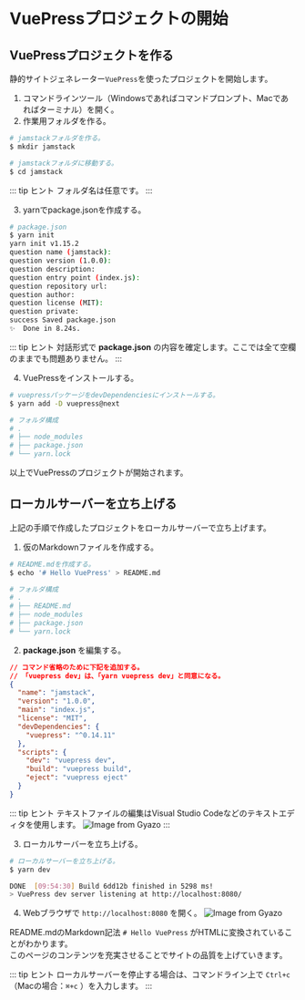 # VuePressプロジェクトの開始

## VuePressプロジェクトを作る

静的サイトジェネレーター`VuePress`を使ったプロジェクトを開始します。

1. コマンドラインツール（Windowsであればコマンドプロンプト、Macであればターミナル）を開く。
2. 作業用フォルダを作る。
```bash
# jamstackフォルダを作る。
$ mkdir jamstack

# jamstackフォルダに移動する。
$ cd jamstack
```

::: tip <i class="fas fa-comments"></i> ヒント
フォルダ名は任意です。
:::

3. yarnでpackage.jsonを作成する。
```bash
# package.json
$ yarn init
yarn init v1.15.2
question name (jamstack):
question version (1.0.0):
question description:
question entry point (index.js):
question repository url:
question author:
question license (MIT):
question private:
success Saved package.json
✨  Done in 8.24s.
```

::: tip <i class="fas fa-comments"></i> ヒント
対話形式で **package.json** の内容を確定します。ここでは全て空欄のままでも問題ありません。
:::

4. VuePressをインストールする。
```bash
# vuepressパッケージをdevDependenciesにインストールする。
$ yarn add -D vuepress@next

# フォルダ構成
# .
# ├── node_modules
# ├── package.json
# └── yarn.lock
```

以上でVuePressのプロジェクトが開始されます。

## ローカルサーバーを立ち上げる
上記の手順で作成したプロジェクトをローカルサーバーで立ち上げます。

1. 仮のMarkdownファイルを作成する。
```bash
# README.mdを作成する。
$ echo '# Hello VuePress' > README.md

# フォルダ構成
# .
# ├── README.md
# ├── node_modules
# ├── package.json
# └── yarn.lock
```

2. **package.json** を編集する。
```json
// コマンド省略のために下記を追加する。
// 「vuepress dev」は、「yarn vuepress dev」と同意になる。
{
  "name": "jamstack",
  "version": "1.0.0",
  "main": "index.js",
  "license": "MIT",
  "devDependencies": {
    "vuepress": "^0.14.11"
  },
  "scripts": {
    "dev": "vuepress dev",
    "build": "vuepress build",
    "eject": "vuepress eject"
  }
}
```

::: tip <i class="fas fa-comments"></i> ヒント
テキストファイルの編集はVisual Studio Codeなどのテキストエディタを使用します。
![Image from Gyazo](https://i.gyazo.com/1d9bef857344602d72e445cc3cfec41d.png)
:::

3. ローカルサーバーを立ち上げる。
```bash
# ローカルサーバーを立ち上げる。
$ yarn dev

DONE  [09:54:30] Build 6dd12b finished in 5298 ms!
> VuePress dev server listening at http://localhost:8080/
```

4. Webブラウザで `http://localhost:8080` を開く。
![Image from Gyazo](https://i.gyazo.com/43f740a3c079e2eddad1e59141da4de5.png)

README.mdのMarkdown記法 `# Hello VuePress` がHTMLに変換されていることがわかります。  
このページのコンテンツを充実させることでサイトの品質を上げていきます。

::: tip <i class="fas fa-comments"></i> ヒント
ローカルサーバーを停止する場合は、コマンドライン上で `Ctrl+c` （Macの場合：`⌘+c` ）を入力します。
:::
